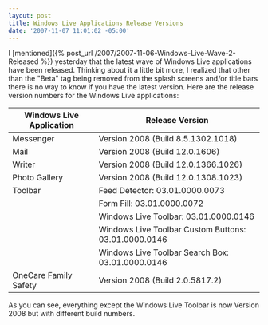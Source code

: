 ```yaml
---
layout: post
title: Windows Live Applications Release Versions
date: '2007-11-07 11:01:02 -05:00'
---
```


I [mentioned]({% post_url /2007/2007-11-06-Windows-Live-Wave-2-Released %}) yesterday that the latest wave of Windows Live applications have been released. Thinking about it a little bit more, I realized that other than the "Beta" tag being removed from the splash screens and/or title bars there is no way to know if you have the latest version. Here are the release version numbers for the Windows Live applications:

|**Windows Live Application**|**Release Version**|
|----------------------------|-------------------|
|Messenger|Version 2008 (Build 8.5.1302.1018)|
|Mail|Version 2008 (Build 12.0.1606)|
|Writer|Version 2008 (Build 12.0.1366.1026)|
|Photo Gallery|Version 2008 (Build 12.0.1308.1023)|
|Toolbar|Feed Detector: 03.01.0000.0073|
|       |Form Fill: 03.01.0000.0072|
|       |Windows Live Toolbar: 03.01.0000.0146|
|       |Windows Live Toolbar Custom Buttons: 03.01.0000.0146|
|       |Windows Live Toolbar Search Box: 03.01.0000.0146|
|OneCare Family Safety|Version 2008 (Build 2.0.5817.2)|

As you can see, everything except the Windows Live Toolbar is now Version 2008 but with different build numbers.
